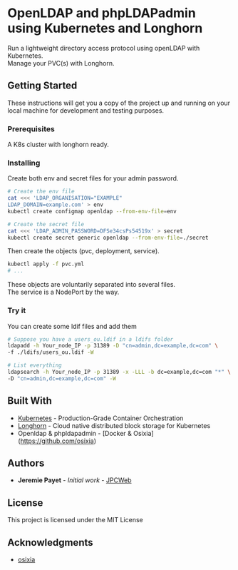 # OpenLDAP and phpLDAPadmin using Kubernetes and Longhorn

Run a lightweight directory access protocol using openLDAP with Kubernetes.<br/>
Manage your PVC(s) with Longhorn.

## Getting Started

These instructions will get you a copy of the project up and running on your local machine for development and testing purposes.

### Prerequisites

A K8s cluster with longhorn ready.

### Installing

Create both env and secret files for your admin password.

```bash
# Create the env file
cat <<< 'LDAP_ORGANISATION="EXAMPLE"
LDAP_DOMAIN=example.com' > env
kubectl create configmap openldap --from-env-file=env

# Create the secret file
cat <<< 'LDAP_ADMIN_PASSWORD=DFSe34csPs54519x' > secret
kubectl create secret generic openldap --from-env-file=./secret
```

Then create the objects (pvc, deployment, service).

```bash
kubectl apply -f pvc.yml 
# ...
```

These objects are voluntarily separated into several files.<br/>
The service is a NodePort by the way.

### Try it

You can create some ldif files and add them

```bash
# Suppose you have a users_ou.ldif in a ldifs folder
ldapadd -h Your_node_IP -p 31389 -D "cn=admin,dc=example,dc=com" \
-f ./ldifs/users_ou.ldif -W

# List everything
ldapsearch -h Your_node_IP -p 31389 -x -LLL -b dc=example,dc=com "*" \
-D "cn=admin,dc=example,dc=com" -W
```

## Built With

* [Kubernetes](https://kubernetes.io/) - Production-Grade Container Orchestration
* [Longhorn](https://longhorn.io) - Cloud native distributed block storage for Kubernetes
* Openldap & phpldapadmin - [Docker & Osixia] (https://github.com/osixia)

## Authors

* **Jeremie Payet** - *Initial work* - [JPCWeb](https://github.com/jpcweb)

## License

This project is licensed under the MIT License

## Acknowledgments

* [osixia](https://github.com/osixia)

